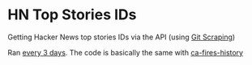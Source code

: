 # HN Top Stories IDs

Getting Hacker News top stories IDs via the API (using [Git Scraping](https://simonwillison.net/2020/Oct/9/git-scraping/))

Ran [every 3 days](https://stackoverflow.com/a/4708559/8996974). The code is basically the same with [ca-fires-history](https://github.com/simonw/ca-fires-history)

